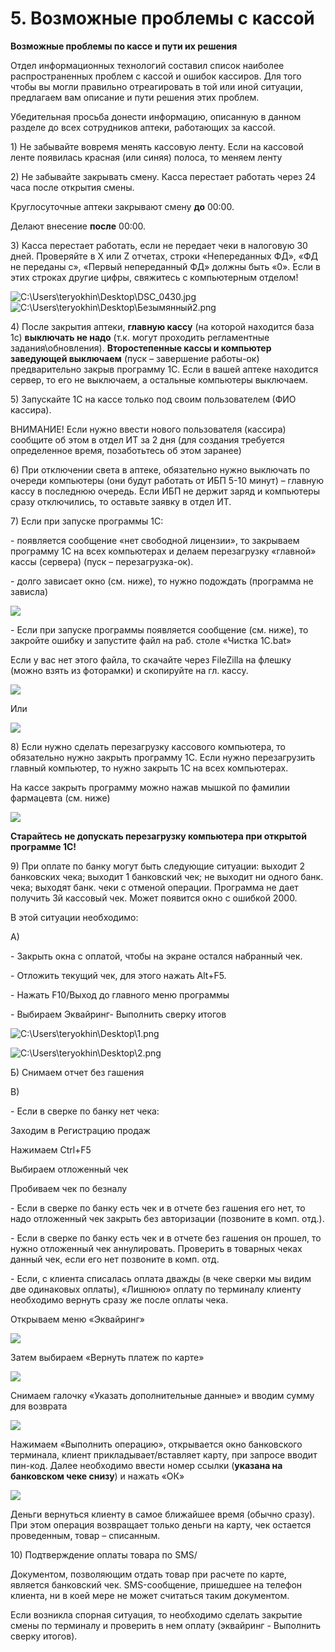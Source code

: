 # 5. Возможные проблемы с кассой

**Возможные проблемы по кассе и пути их решения**

Отдел информационных технологий составил список наиболее распространенных проблем с кассой и ошибок кассиров. Для того чтобы вы могли правильно отреагировать в той или иной ситуации, предлагаем вам описание и пути решения этих проблем.

Убедительная просьба донести информацию, описанную в данном разделе до всех сотрудников аптеки, работающих за кассой.

1\) Не забывайте вовремя менять кассовую ленту. Если на кассовой ленте появилась красная (или синяя) полоса, то меняем ленту

2\) Не забывайте закрывать смену. Касса перестает работать через 24 часа после открытия смены.

Круглосуточные аптеки закрывают смену **до** 00:00.

Делают внесение **после** 00:00.

3\) Касса перестает работать, если не передает чеки в налоговую 30 дней. Проверяйте в X или Z отчетах, строки «Непереданных ФД», «ФД не переданы с», «Первый непереданный ФД» должны быть «0». Если в этих строках другие цифры, свяжитесь с компьютерным отделом!

![C:\Users\teryokhin\Desktop\DSC\_0430.jpg](../.gitbook/assets/0.jpeg)![C:\Users\teryokhin\Desktop\Безымянный2.png](<../.gitbook/assets/1 (1).png>)

4\) После закрытия аптеки, **главную кассу** (на которой находится база 1с) **выключать не надо** (т.к. могут проходить регламентные задания\обновления). **Второстепенные кассы и компьютер заведующей выключаем** (пуск – завершение работы-ок) предварительно закрыв программу 1С. Если в вашей аптеке находится сервер, то его не выключаем, а остальные компьютеры выключаем.

5\) Запускайте 1С на кассе только под своим пользователем (ФИО кассира).

ВНИМАНИЕ! Если нужно ввести нового пользователя (кассира) сообщите об этом в отдел ИТ за 2 дня (для создания требуется определенное время, позаботьтесь об этом заранее)

6\) При отключении света в аптеке, обязательно нужно выключать по очереди компьютеры (они будут работать от ИБП 5-10 минут) – главную кассу в последнюю очередь. Если ИБП не держит заряд и компьютеры сразу отключились, то оставьте заявку в отдел ИТ.

7\) Если при запуске программы 1С:

\- появляется сообщение «нет свободной лицензии», то закрываем программу 1С на всех компьютерах и делаем перезагрузку «главной» кассы (сервера) (пуск – перезагрузка-ок).

\- долго зависает окно (см. ниже), то нужно подождать (программа не зависла)

![](../.gitbook/assets/2.png)

\- Если при запуске программы появляется сообщение (см. ниже), то закройте ошибку и запустите файл на раб. столе «Чистка 1С.bat»

Если у вас нет этого файла, то скачайте через FileZilla на флешку (можно взять из фоторамки) и скопируйте на гл. кассу.

![](../.gitbook/assets/3.png)

Или

![](../.gitbook/assets/4.png)

8\) Если нужно сделать перезагрузку кассового компьютера, то обязательно нужно закрыть программу 1С. Если нужно перезагрузить главный компьютер, то нужно закрыть 1С на всех компьютерах.

На кассе закрыть программу можно нажав мышкой по фамилии фармацевта (см. ниже)

![](../.gitbook/assets/5.png)

**Старайтесь не допускать перезагрузку компьютера при открытой программе 1С!**

9\) При оплате по банку могут быть следующие ситуации: выходит 2 банковских чека; выходит 1 банковский чек; не выходит ни одного банк. чека; выходят банк. чеки с отменой операции. Программа не дает получить 3й кассовый чек. Может появится окно с ошибкой 2000.

В этой ситуации необходимо:

А)

\- Закрыть окна с оплатой, чтобы на экране остался набранный чек.

\- Отложить текущий чек, для этого нажать Alt+F5.

\- Нажать F10/Выход до главного меню программы

\- Выбираем Эквайринг- Выполнить сверку итогов

![C:\Users\teryokhin\Desktop\1.png](../.gitbook/assets/6.png)

![C:\Users\teryokhin\Desktop\2.png](../.gitbook/assets/7.png)

Б) Снимаем отчет без гашения

В)

\- Если в сверке по банку нет чека:

Заходим в Регистрацию продаж

Нажимаем Ctrl+F5

Выбираем отложенный чек

Пробиваем чек по безналу

\- Если в сверке по банку есть чек и в отчете без гашения его нет, то надо отложенный чек закрыть без авторизации (позвоните в комп. отд.).

\- Если в сверке по банку есть чек и в отчете без гашения он прошел, то нужно отложенный чек аннулировать. Проверить в товарных чеках данный чек, если его нет позвоните в комп. отд.

\- Если, с клиента списалась оплата дважды (в чеке сверки мы видим две одинаковых оплаты), «Лишнюю» оплату по терминалу клиенту необходимо вернуть сразу же после оплаты чека.

Открываем меню «Эквайринг»

![](../.gitbook/assets/8.png)

Затем выбираем «Вернуть платеж по карте»

![](../.gitbook/assets/9.png)

Снимаем галочку «Указать дополнительные данные» и вводим сумму для возврата

![](<../.gitbook/assets/10 (1).png>)

&#x20;Нажимаем «Выполнить операцию», открывается окно банковского терминала, клиент прикладывает/вставляет карту, при запросе вводит пин-код. Далее необходимо ввести номер ссылки (**указана на банковском чеке снизу**) и нажать «ОК»

![](../.gitbook/assets/11.png)

Деньги вернуться клиенту в самое ближайшее время (обычно сразу). При этом операция возвращает только деньги на карту, чек остается проведенным, товар – списанным.

10\) Подтверждение оплаты товара по SMS/

Документом, позволяющим отдать товар при расчете по карте, является банковский чек. SMS-сообщение, пришедшее на телефон клиента, ни в коей мере не может считаться таким документом.

Если возникла спорная ситуация, то необходимо сделать закрытие смены по терминалу и проверить в нем оплату (эквайринг - Выполнить сверку итогов).
